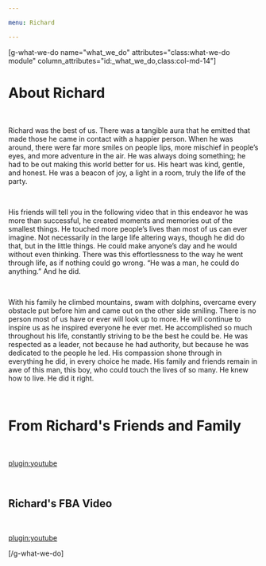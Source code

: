 ```yaml
---

menu: Richard

---
```



[g-what-we-do name="what_we_do" attributes="class:what-we-do module" column_attributes="id:_what_we_do,class:col-md-14"]

# About Richard

<br>

Richard was the best of us. There was a tangible aura that he emitted that made those he came in contact with a happier person. When he was around, there were far more smiles on people lips, more mischief in people’s eyes, and more adventure in the air. He was always doing something; he had to be out making this world better for us. His heart was kind, gentle, and honest. He was a beacon of joy, a light in a room, truly the life of the party. 

<br>

His friends will tell you in the following video that in this endeavor he was more than successful, he created moments and memories out of the smallest things. He touched more people’s lives than most of us can ever imagine. Not necessarily in the large life altering ways, though he did do that, but in the little things. He could make anyone’s day and he would without even thinking. There was this effortlessness to the way he went through life, as if nothing could go wrong. “He was a man, he could do anything.” And he did. 

<br>

With his family he climbed mountains, swam with dolphins, overcame every obstacle put before him and came out on the other side smiling. There is no person most of us have or ever will look up to more. He will continue to inspire us as he inspired everyone he ever met. He accomplished so much throughout his life, constantly striving to be the best he could be. He was respected as a leader, not because he had authority, but because he was dedicated to the people he led. His compassion shone through in everything he did, in every choice he made. His family and friends remain in awe of this man, this boy, who could touch the lives of so many. He knew how to live. He did it right.

<br>

# From Richard's Friends and Family

<br>

[plugin:youtube](https://www.youtube.com/watch?v=z3-PmHKhUGQ)

<br>

## Richard's FBA Video

<br>

[plugin:youtube](https://www.youtube.com/watch?v=jENQ03pRosM)

[/g-what-we-do]